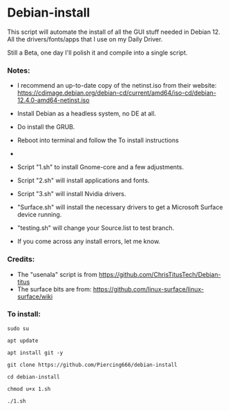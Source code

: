 # Debian-install
This script will automate the install of all the GUI stuff needed in Debian 12. All the drivers/fonts/apps that I use on my Daily Driver.

Still a Beta, one day I'll polish it and compile into a single script. 


### Notes:
- I recommend an up-to-date copy of the netinst.iso from their website: https://cdimage.debian.org/debian-cd/current/amd64/iso-cd/debian-12.4.0-amd64-netinst.iso
- Install Debian as a headless system, no DE at all.
- Do install the GRUB.
- Reboot into terminal and follow the To install instructions
- 
- Script "1.sh" to install Gnome-core and a few adjustments.
  
- Script "2.sh" will install applications and fonts.
  
- Script "3.sh" will install Nvidia drivers.
  
- "Surface.sh" will install the necessary drivers to get a Microsoft Surface device running.
  
- "testing.sh" will change your Source.list to test branch.
  
- If you come across any install errors, let me know. 

### Credits:
- The "usenala" script is from https://github.com/ChrisTitusTech/Debian-titus
- The surface bits are from: https://github.com/linux-surface/linux-surface/wiki
 
### To install:

```
sudo su

apt update

apt install git -y

git clone https://github.com/Piercing666/debian-install

cd debian-install

chmod u+x 1.sh

./1.sh
